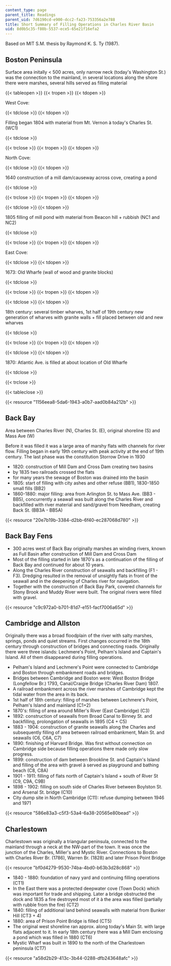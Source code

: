 ```yaml
---
content_type: page
parent_title: Readings
parent_uid: 7d6190cd-e900-dcc2-fa23-753356a2e788
title: Short Summary of Filling Operations in Charles River Basin
uid: 8d0b5c35-f80b-5537-ece5-65e21f16efa2
---
```


Based on MIT S.M. thesis by Raymond K. S. Ty (1987).

Boston Peninsula
----------------

Surface area initally \< 500 acres, only narrow neck (today's Washington St.) was the connection to the mainland, in several locations along the shore there were marshes, several hills served as filling material

{{< tableopen >}}
{{< tropen >}}
{{< tdopen >}}


West Cove:


{{< tdclose >}}
{{< tdopen >}}


Filling began 1804 with material from Mt. Vernon à today's Charles St. (WC1)


{{< tdclose >}}

{{< trclose >}}
{{< tropen >}}
{{< tdopen >}}


North Cove:


{{< tdclose >}}
{{< tdopen >}}


1640 construction of a mill dam/causeway across cove, creating a pond


{{< tdclose >}}

{{< trclose >}}
{{< tropen >}}
{{< tdopen >}}



{{< tdclose >}}
{{< tdopen >}}


1805 filling of mill pond with material from Beacon hill + rubbish (NC1 and NC2)


{{< tdclose >}}

{{< trclose >}}
{{< tropen >}}
{{< tdopen >}}


East Cove:


{{< tdclose >}}
{{< tdopen >}}


1673: Old Wharfe (wall of wood and granite blocks)


{{< tdclose >}}

{{< trclose >}}
{{< tropen >}}
{{< tdopen >}}



{{< tdclose >}}
{{< tdopen >}}


18th century: several timber wharves, 1st half of 19th century new generation of wharves with granite walls + fill placed between old and new wharves


{{< tdclose >}}

{{< trclose >}}
{{< tropen >}}
{{< tdopen >}}



{{< tdclose >}}
{{< tdopen >}}


1870: Atlantic Ave. is filled at about location of Old Wharfe


{{< tdclose >}}

{{< trclose >}}

{{< tableclose >}}

{{< resource "1156eea8-5da6-1943-a0b7-aad0b84a212b" >}}

Back Bay
--------

Area between Charles River (N), Charles St. (E), original shoreline (S) and Mass Ave (W)

Before it was filled it was a large area of marshy flats with channels for river flow. Filling began in early 19th century with peak activity at the end of 19th century. The last phase was the constitution Storrow Drive in 1930

*   1820: construction of Mill Dam and Cross Dam creating two basins
*   by 1835 two railroads crossed the flats
*   for many years the sewage of Boston was drained into the basin
*   1805: start of filling with city ashes and other refuse (BB1), 1830-1850 small fills (BB2)
*   1860-1880: major filling: area from Arlington St. to Mass Ave. (BB3 - BB5), concurrently a seawall was built along the Charles River and backfilled with river material and sand/gravel from Needham, creating Back St. (BB3A - BB5A)

{{< resource "20e7b19b-3384-d2bb-6f40-ec287068d780" >}}

Back Bay Fens
-------------

*   300 acres west of Back Bay originally marshes an winding rivers, known as Full Basin after construction of Mill Dam and Cross Dam
*   Most of the filling started in late 1870's as a continuation of the filling of Back Bay and continued for about 10 years.
*   Along the Charles River construction of seawalls and backfilling (F1 - F3). Dredging resulted in the removal of unsightly flats in front of the seawall and in the deepening of Charles river for navigation.
*   Together with the construction of Back Bay Park, covered channels for Stony Brook and Muddy River were built. The original rivers were filled with gravel.

{{< resource "c9c972a0-b701-81d7-e151-facf7006a65d" >}}

Cambridge and Allston
---------------------

Originally there was a broad floodplain of the river with salty marshes, springs, ponds and quiet streams. First changes occurred in the 18th century through construction of bridges and connecting roads. Originally there were three islands: Lechmere's Point, Pelham's Island and Captain's Island. All of them disappeared during filling operations.

*   Pelham's Island and Lechmere's Point were connected to Cambridge and Boston through embankment roads and bridges.
*   Bridges between Cambridge and Boston were: West Boston Bridge (Longfellow Br.) 1793, Canal/Craigie Bridge (Charles River Dam) 1807.
*   A railroad embankment across the river marshes of Cambridge kept the tidal water from the area in its back.
*   1st half of 18th century: filling of marshes between Lechmere's Point, Pelham's Island and mainland (C1+2)
*   1870's: filling of area around Miller's River (East Cambridge) (C3)
*   1892: construction of seawalls from Broad Canal to Binney St. and backfilling, prolongation of seawalls in 1895 (C4 + C5)
*   1883 - 1904: construction of granite seawalls along the Charles and subsequently filling of area between railroad embankment, Main St. and seawalls (C6, C6A, C7)
*   1890: finishing of Harvard Bridge. Was first without connection on Cambridge side because filling operations there made only slow progress.
*   1899: construction of dam between Brookline St. and Captain's Island and filling of the area with gravel à served as playground and bathing beach (C8, C8A)
*   1901 - 1911: filling of flats north of Captain's Island + south of River St (C9, C9A, C9B)
*   1898 - 1902: filling on south side of Charles River between Boylston St. and Arsenal St. bridge (C10)
*   City dump site in North Cambridge (C11): refuse dumping between 1946 and 1971

{{< resource "586e83a3-c5f3-53a4-6a38-20565e80bead" >}}

Charlestown
-----------

Charlestown was originally a triangular peninsula, connected to the mainland through a neck at the NW-part of the town. It was once the junction of the Charles, Miller's and Mystic River. Connections to Boston with Charles River Br. (1786), Warren Br. (1828) and later Prison Point Bridge

{{< resource "bf0d4279-9530-74ba-4bd0-b63b3d28c868" >}}

*   1840 - 1880: foundation of navy yard and continuing filling operations (CT1)
*   In the East there was a protected deepwater cove (Town Dock) which was important for trade and shipping. Later a bridge obstructed the dock and 1835 a fire destroyed most of it à the area was filled (partially with rubble from the fire) (CT2)
*   1840: filling of additional land behind seawalls with material from Bunker Hill (CT3 + 4)
*   1880: area of Prison Point Bridge is filled (CT5)
*   The original west shoreline ran approx. along today's Main St. with large flats adjacent to it. In early 18th century there was a Mill Dam enclosing a pond which was filled in 1880 (CT6)
*   Mystic Wharf was built in 1890 to the north of the Charlestown peninsula (CT7)

{{< resource "a58d2b29-413c-3b44-0288-dfb243648afc" >}}